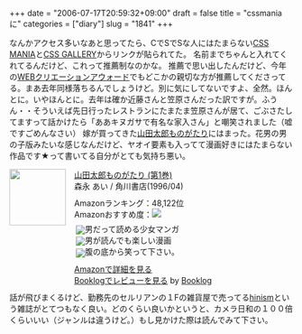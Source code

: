 +++
date = "2006-07-17T20:59:32+09:00"
draft = false
title = "cssmaniaに"
categories = ["diary"]
slug = "1841"
+++

なんかアクセス多いなあと思ってたら、CでSでSな人にはたまらない<a href="http://cssmania.com/" target="_blank">CSS MANIA</a>と<a href="http://css-galleries.com" target="_blank">CSS GALLERY</a>からリンクが貼られてた。
名前までちゃんと入れてくれてるんだけど、これって推薦制なのかな。
推薦で思い出したんだけど、今年の<a href="http://award.wab.ne.jp/2006/161.html" target="_blank">WEBクリエーションアウォード</a>でもどこかの親切な方が推薦してくださってる。まあ去年同様落ちるんでしょうけど。別に気にしてないですよ、全然。ほんとに。いやほんとに。去年は確か近藤さんと笠原さんだった訳ですが。ふうん・・そういえば先日行ったレストランにたまたま笠原さんが居て、ごぶさたしてますって話かけたら「ああキヌガサで有名な家入さん」と嘲笑されました（嘘ですごめんなさい）
嫁が買ってきた<a href="http://booklog.jp/asin/4049245884" target="_blank">山田太郎ものがたり</a>にはまった。花男の男の子版みたいな感じなんだけど、ヤオイ要素も入ってて漫画好きにはたまらない作品です★って書いてる自分がとても気持ち悪い。
<div class="booklog-all" style="margin-bottom:10px;"><div class="booklog-img" style="float:left; margin-right:15px;"><a href="http://www.amazon.co.jp/exec/obidos/ASIN/4049245884/ieiriblog-22" target="_blank"><img src="http://images.amazon.com/images/P/4049245884.09._SCMZZZZZZZ_.jpg"  class="booklog-imgsrc" style="border:0px; width:100px"></a><br></div><div class="booklog-data" style="float:left; width:300px;"><div class="booklog-title"><a href="http://www.amazon.co.jp/exec/obidos/ASIN/4049245884/ieiriblog-22" target="_blank">山田太郎ものがたり (第1巻)</a></div><div class="booklog-pub">森永 あい / 角川書店(1996/04)</div><div class="booklog-info" style="margin-top:10px;">Amazonランキング：48,122位<br>Amazonおすすめ度：<img src="http://booklog.jp/img/5.gif"><br><div class="booklog-review" style="margin-top:6px; padding-left:3px;"><img src="http://booklog.jp/img/5.gif" align="absmiddle">男だって読める少女マンガ<br><img src="http://booklog.jp/img/5.gif" align="absmiddle">男が読んでも楽しい漫画<br><img src="http://booklog.jp/img/5.gif" align="absmiddle">腹の底から笑って下さい。<br></div></div><div class="booklog-link" style="margin-top:10px;"><a href="http://www.amazon.co.jp/exec/obidos/ASIN/4049245884/ieiriblog-22" target="_blank">Amazonで詳細を見る</a><br><a href="http://booklog.jp/asin/4049245884" target="_blank">Booklogでレビューを見る</a> by <a href="http://booklog.jp" target="_blank">Booklog</a><br></div></div><br style="clear:left"></div>
話が飛びまくるけど、勤務先のセルリアンの１Fの雑貨屋で売ってる<a href="http://www.hinism.jp/" target="_blank">hinism</a>という雑誌がとてつもなく良い。どのくらい良いかというと、カメラ日和の１００倍くらいいい（ジャンルは違うけど。）もし見かけた際は読んでみて下さい。
